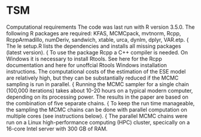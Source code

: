 # TSM
Computational requirements
The code was last run with R version 3.5.0.
The following R packages are required: KFAS, MCMCpack, mvtnorm, Rcpp, RcppArmadillo,
numDeriv, sandwich, xtable, urca, dynlm, dplyr, VAR.etp.
{ The le setup.R lists the dependencies and installs all missing packages (latest version).
{ To use the package Rcpp a C++ compiler is needed. On Windows it is necessary to
install Rtools. See here for the Rcpp documentation and here for unoffcial Rtools
Windows installation instructions.
The computational costs of the estimation of the ESE model are relatively high, but they
can be substantially reduced if the MCMC sampling is run in parallel.
{ Running the MCMC sampler for a single chain (100,000 iterations) takes about 10-20
hours on a typical modern computer, depending on its processing power. The results
in the paper are based on the combination of five separate chains.
{ To keep the run time manageable, the sampling the MCMC chains can be done with
parallel computation on multiple cores (see instructions below).
{ The parallel MCMC chains were run on a Linux high-performance computing (HPC)
cluster, specically on a 16-core Intel server with 300 GB of RAM.
